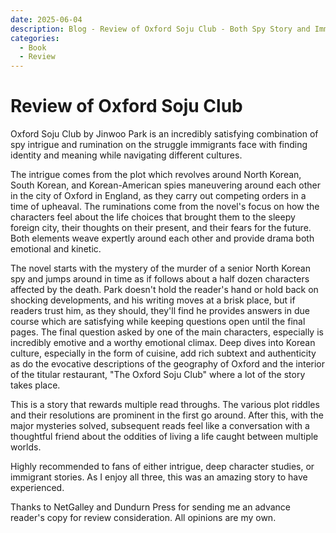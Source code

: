 ```yaml
---
date: 2025-06-04
description: Blog - Review of Oxford Soju Club - Both Spy Story and Immigrant Drama
categories:
  - Book
  - Review
---
```

# Review of Oxford Soju Club

Oxford Soju Club by Jinwoo Park is an incredibly satisfying combination of spy intrigue and rumination on the struggle immigrants face with finding identity and meaning while navigating different cultures.

<!-- more -->

The intrigue comes from the plot which revolves around North Korean, South Korean, and Korean-American spies maneuvering around each other in the city of Oxford in England, as they carry out competing orders in a time of upheaval. The ruminations come from the novel's focus on how the characters feel about the life choices that brought them to the sleepy foreign city, their thoughts on their present, and their fears for the future. Both elements weave expertly around each other and provide drama both emotional and kinetic.

The novel starts with the mystery of the murder of a senior North Korean spy and jumps around in time as if follows about a half dozen characters affected by the death. Park doesn't hold the reader's hand or hold back on shocking developments, and his writing moves at a brisk place, but if readers trust him, as they should, they'll find he provides answers in due course which are satisfying while keeping questions open until the final pages. The final question asked by one of the main characters, especially is incredibly emotive and a worthy emotional climax. Deep dives into Korean culture, especially in the form of cuisine, add rich subtext and authenticity as do the evocative descriptions of the geography of Oxford and the interior of the titular restaurant, "The Oxford Soju Club" where a lot of the story takes place.

This is a story that rewards multiple read throughs. The various plot riddles and their resolutions are prominent in the first go around. After this, with the major mysteries solved, subsequent reads feel like a conversation with a thoughtful friend about the oddities of living a life caught between multiple worlds.

Highly recommended to fans of either intrigue, deep character studies, or immigrant stories. As I enjoy all three, this was an amazing story to have experienced.

Thanks to NetGalley and Dundurn Press for sending me an advance reader's copy for review consideration. All opinions are my own.
